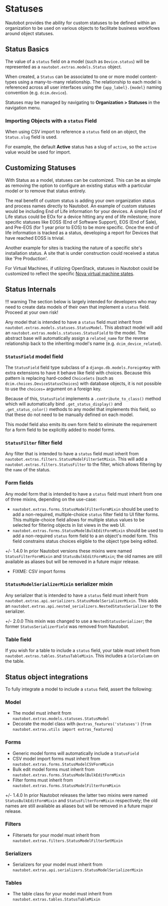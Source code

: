 # Statuses

Nautobot provides the ability for custom statuses to be defined within an organization to be used on various objects to facilitate business workflows around object statuses.

## Status Basics

The value of a `status` field on a model (such as `Device.status`) will be represented as a `nautobot.extras.models.Status` object.

When created, a `Status` can be associated to one or more model content-types using a many-to-many relationship. The relationship to each model is referenced across all user interfaces using the `{app_label}.{model}` naming convention (e.g. `dcim.device`).

Statuses may be managed by navigating to **Organization > Statuses** in the navigation menu.

### Importing Objects with a `status` Field

When using CSV import to reference a `status` field on an object, the `Status.slug` field is used.

For example, the default **Active** status has a slug of `active`, so the `active` value would be used for import.

## Customizing Statuses

With Status as a model, statuses can be customized. This can be as simple as removing the option to configure an existing status with a particular model or to remove that status entirely.

The real benefit of custom status is adding your own organization status and process names directly to Nautobot. An example of custom statuses would be including End of Life information for your devices. A simple End of Life status could be EOx for a device hitting any end of life milestone; more specific statuses like EOSS (End of Software Support), EOS (End of Sale), and Pre-EOS (for 1 year prior to EOS) to be more specific. Once the end of life information is tracked as a status, developing a report for Devices that have reached EOSS is trivial.

Another example for sites is tracking the nature of a specific site's installation status. A site that is under construction could received a status like 'Pre Production'.

For Virtual Machines, if utilizing OpenStack, statuses in Nautobot could be customized to reflect the specific [Nova virtual machine states](https://docs.openstack.org/nova/latest/reference/vm-states.html).

## Status Internals

!!! warning
    The section below is largely intended for developers who may need to create
    data models of their own that implement a `status` field. Proceed at your
    own risk!

Any model that is intended to have a `status` field must inherit from `nautobot.extras.models.statuses.StatusModel`. This abstract model will add an `nautobot.extras.models.statuses.StatusField` to the model. The abstract base will automatically assign a `related_name` for the reverse relationship back to the inheriting model's name (e.g. `dcim_device_related`).

### `StatusField` model field

The `StatusField` field type subclass of a `django.db.models.ForeignKey` with extra extensions to have it behave like field with choices. Because this pattern is replacing hard-coded `ChoiceSets` (such as `dcim.choices.DeviceStatusChoices`) with database objects, it is not possible to use the `choices=` argument on a foreign key.

Because of this, `StatusField` implements a `.contribute_to_class()` method which will automatically bind `.get_status_display()` and `.get_status_color()` methods to any model that implements this field, so that these do not need to be manually defined on each model.

This model field also emits its own form field to eliminate the requirement for a form field to be explicitly added to model forms.

### `StatusFilter` filter field

Any filter that is intended to have a `status` field must inherit from `nautobot.extras.filters.StatusModelFilterSetMixin`. This will add a `nautobot.extras.filters.StatusFilter` to the filter, which allows filtering by the `name` of the status.

### Form fields

Any model form that is intended to have a `status` field must inherit from one of three mixins, depending on the use-case:

- `nautobot.extras.forms.StatusModelFilterFormMixin` should be used to add a non-required, multiple-choice `status` filter field to UI filter forms. This multiple-choice field allows for multiple status values to be selected for filtering objects in list views in the web UI.
- `nautobot.extras.forms.StatusModelBulkEditFormMixin` should be used to add a non-required `status` form field to a an object's model form. This field constrains status choices eligible to the object type being edited.

+/- 1.4.0
    In prior Nautobot versions these mixins were named `StatusFilterFormMixin` and `StatusBulkEditFormMixin`; the old names are still available as aliases but will be removed in a future major release.

- FIXME: CSV import forms

### `StatusModelSerializerMixin` serializer mixin

Any serializer that is intended to have a `status` field must inherit from `nautobot.extras.api.serializers.StatusModelSerializerMixin`. This adds an `nautobot.extras.api.nested_serializers.NestedStatusSerializer` to the serializer.

+/- 2.0.0
    This mixin was changed to use a `NestedStatusSerializer`; the former `StatusSerializerField` was removed from Nautobot.

### Table field

If you wish for a table to include a `status` field, your table must inherit from `nautobot.extras.tables.StatusTableMixin`. This includes a `ColorColumn` on the table.

## Status object integrations

To fully integrate a model to include a `status` field, assert the following:

### Model

- The model must inherit from `nautobot.extras.models.statuses.StatusModel`
- Decorate the model class with `@extras_features('statuses')` (`from nautobot.extras.utils import extras_features`)

### Forms

- Generic model forms will automatically include a `StatusField`
- CSV model import forms must inherit from `nautobot.extras.forms.StatusModelCSVFormMixin`
- Bulk edit model forms must inherit from `nautobot.extras.forms.StatusModelBulkEditFormMixin`
- Filter forms must inherit from `nautobot.extras.forms.StatusModelFilterFormMixin`

+/- 1.4.0
    In prior Nautobot releases the latter two mixins were named `StatusBulkEditFormMixin` and `StatusFilterFormMixin` respectively; the old names are still available as aliases but will be removed in a future major release.

### Filters

- Filtersets for your model must inherit from `nautobot.extras.filters.StatusModelFilterSetMixin`

### Serializers

- Serializers for your model must inherit from `nautobot.extras.api.serializers.StatusModelSerializerMixin`

### Tables

- The table class for your model must inherit from `nautobot.extras.tables.StatusTableMixin`
